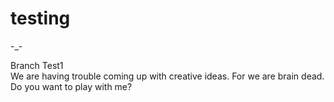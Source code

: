 # testing
-_-

Branch Test1<br>
We are having trouble coming up with creative ideas.
For we are brain dead.<br>
Do you want to play with me?<br>